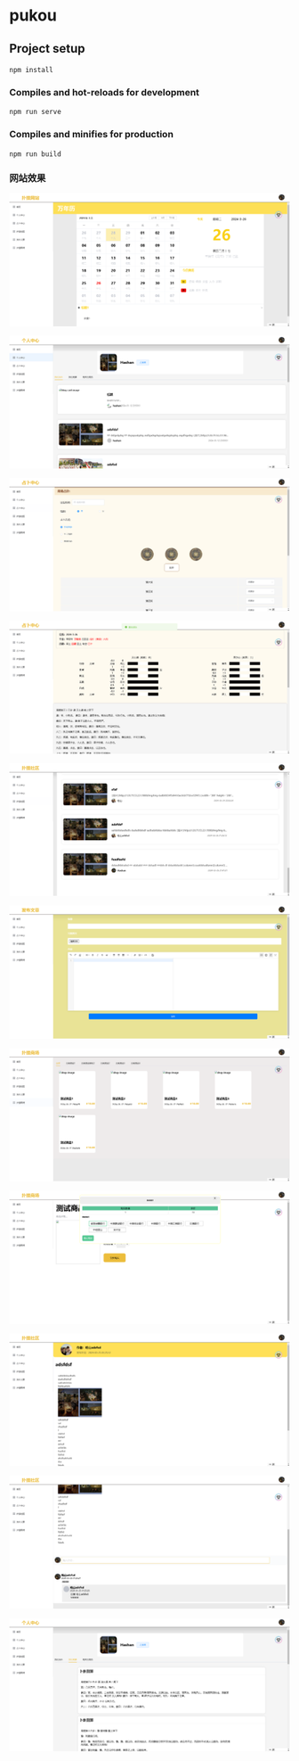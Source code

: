 # pukou

## Project setup
```
npm install
```

### Compiles and hot-reloads for development
```
npm run serve
```

### Compiles and minifies for production
```
npm run build
```

### 网站效果

![1](remdeImage/1.png)

![2](remdeImage/2.png)

![3](remdeImage/3.png)

![4](remdeImage/4.png)

![5](remdeImage/5.png)

![6](remdeImage/6.png)

![7](remdeImage/7.png)

![8](remdeImage/8.png)

![9](remdeImage/9.png)

![10](remdeImage/10.png)

![11](remdeImage/11.png)
